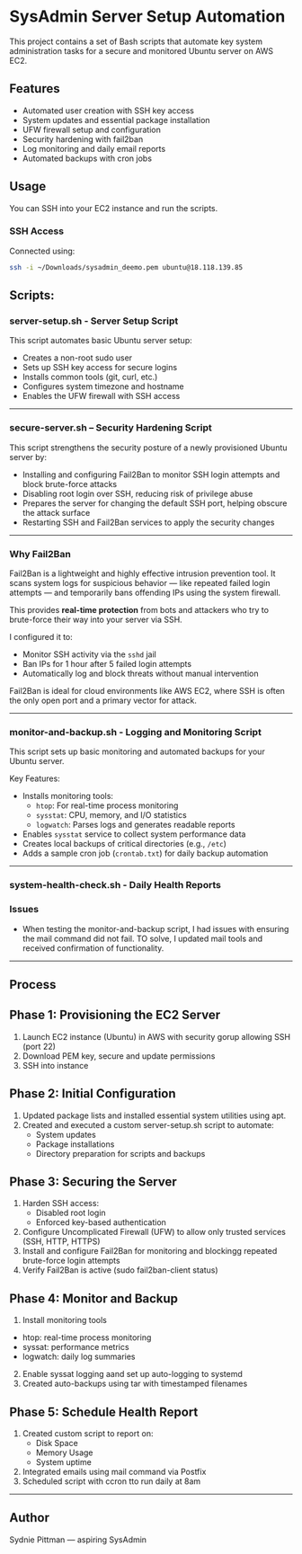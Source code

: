 # SysAdmin Server Setup Automation

This project contains a set of Bash scripts that automate key system administration tasks for a secure and monitored Ubuntu server on AWS EC2.

## Features
- Automated user creation with SSH key access
- System updates and essential package installation
- UFW firewall setup and configuration
- Security hardening with fail2ban
- Log monitoring and daily email reports
- Automated backups with cron jobs

## Usage
You can SSH into your EC2 instance and run the scripts.

### SSH Access
Connected using:
```bash
ssh -i ~/Downloads/sysadmin_deemo.pem ubuntu@18.118.139.85
```
## Scripts: 
### server-setup.sh - Server Setup Script
This script automates basic Ubuntu server setup:
- Creates a non-root sudo user
- Sets up SSH key access for secure logins
- Installs common tools (git, curl, etc.)
- Configures system timezone and hostname
- Enables the UFW firewall with SSH access

---

### secure-server.sh – Security Hardening Script
This script strengthens the security posture of a newly provisioned Ubuntu server by:
- Installing and configuring Fail2Ban to monitor SSH login attempts and block brute-force attacks  
- Disabling root login over SSH, reducing risk of privilege abuse  
-  Prepares the server for changing the default SSH port, helping obscure the attack surface  
- Restarting SSH and Fail2Ban services to apply the security changes  

---

### Why Fail2Ban

Fail2Ban is a lightweight and highly effective intrusion prevention tool. It scans system logs for suspicious behavior — like repeated failed login attempts — and temporarily bans offending IPs using the system firewall.

This provides **real-time protection** from bots and attackers who try to brute-force their way into your server via SSH.

I configured it to:

- Monitor SSH activity via the `sshd` jail  
- Ban IPs for 1 hour after 5 failed login attempts
- Automatically log and block threats without manual intervention  

Fail2Ban is ideal for cloud environments like AWS EC2, where SSH is often the only open port and a primary vector for attack.

--- 
### monitor-and-backup.sh - Logging and Monitoring Script

This script sets up basic monitoring and automated backups for your Ubuntu server.

Key Features:

- Installs monitoring tools:
  - `htop`: For real-time process monitoring
  - `sysstat`: CPU, memory, and I/O statistics
  - `logwatch`: Parses logs and generates readable reports
- Enables `sysstat` service to collect system performance data
- Creates local backups of critical directories (e.g., `/etc`)
- Adds a sample cron job (`crontab.txt`) for daily backup automation

---
### system-health-check.sh - Daily Health Reports

### Issues
- When testing the monitor-and-backup script, I had issues with ensuring the mail command did not fail. TO solve, I updated mail tools and received confirmation of functionality.

---
## Process
## Phase 1: Provisioning the EC2 Server
1. Launch EC2 instance (Ubuntu) in AWS with security gorup allowing SSH (port 22)
2. Download PEM key, secure and update permissions
3. SSH into instance

## Phase 2: Initial Configuration
1. Updated package lists and installed essential system utilities using apt.
2. Created and executed a custom server-setup.sh script to automate:
   - System updates
   - Package installations
   - Directory preparation for scripts and backups
   
## Phase 3: Securing the Server
1. Harden SSH access:
    - Disabled root login
    - Enforced key-based authentication
2. Configure Uncomplicated Firewall (UFW) to allow only trusted services (SSH, HTTP, HTTPS)
3. Install and configure Fail2Ban for monitoring and blockingg repeated brute-force login attempts
4. Verify Fail2Ban is active (sudo fail2ban-client status)

## Phase 4: Monitor and Backup
1. Install monitoring tools
  - htop: real-time process monitoring
  - syssat: performance metrics
  - logwatch: daily log summaries
2. Enable syssat logging aand set up auto-logging to systemd
3. Created auto-backups using tar with timestamped filenames

## Phase 5: Schedule Health Report
1. Created custom script to report on:
   - Disk Space
   - Memory Usage
   - System uptime
2. Integrated emails using mail command via Postfix
3. Scheduled script with ccron tto run daily at 8am

---
## Author
Sydnie Pittman — aspiring SysAdmin
